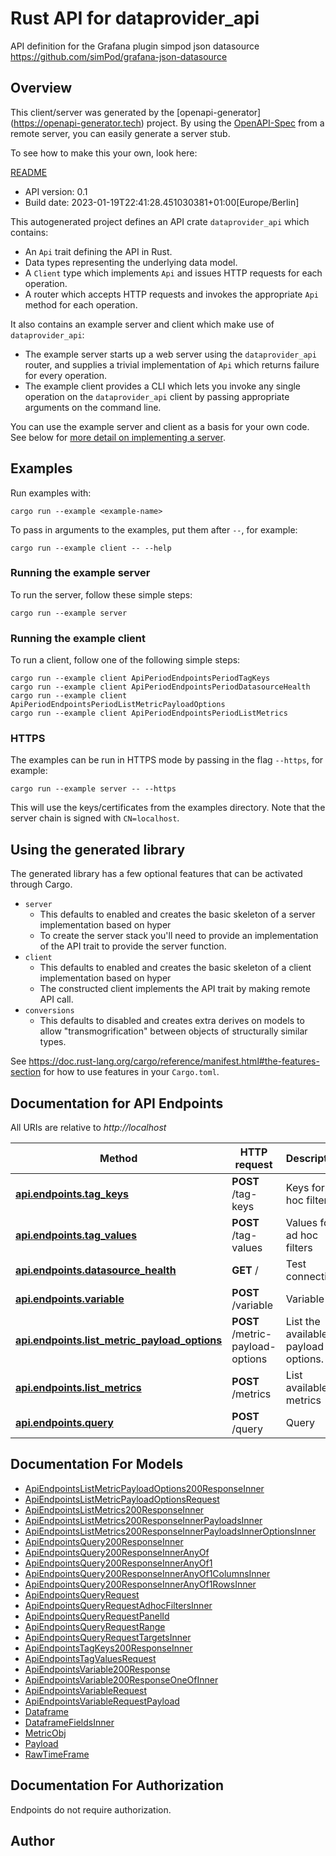# Rust API for dataprovider_api

API definition for the Grafana plugin simpod json datasource https://github.com/simPod/grafana-json-datasource

## Overview

This client/server was generated by the [openapi-generator]
(https://openapi-generator.tech) project.  By using the
[OpenAPI-Spec](https://github.com/OAI/OpenAPI-Specification) from a remote
server, you can easily generate a server stub.

To see how to make this your own, look here:

[README]((https://openapi-generator.tech))

- API version: 0.1
- Build date: 2023-01-19T22:41:28.451030381+01:00[Europe/Berlin]



This autogenerated project defines an API crate `dataprovider_api` which contains:
* An `Api` trait defining the API in Rust.
* Data types representing the underlying data model.
* A `Client` type which implements `Api` and issues HTTP requests for each operation.
* A router which accepts HTTP requests and invokes the appropriate `Api` method for each operation.

It also contains an example server and client which make use of `dataprovider_api`:

* The example server starts up a web server using the `dataprovider_api`
    router, and supplies a trivial implementation of `Api` which returns failure
    for every operation.
* The example client provides a CLI which lets you invoke
    any single operation on the `dataprovider_api` client by passing appropriate
    arguments on the command line.

You can use the example server and client as a basis for your own code.
See below for [more detail on implementing a server](#writing-a-server).

## Examples

Run examples with:

```
cargo run --example <example-name>
```

To pass in arguments to the examples, put them after `--`, for example:

```
cargo run --example client -- --help
```

### Running the example server
To run the server, follow these simple steps:

```
cargo run --example server
```

### Running the example client
To run a client, follow one of the following simple steps:

```
cargo run --example client ApiPeriodEndpointsPeriodTagKeys
cargo run --example client ApiPeriodEndpointsPeriodDatasourceHealth
cargo run --example client ApiPeriodEndpointsPeriodListMetricPayloadOptions
cargo run --example client ApiPeriodEndpointsPeriodListMetrics
```

### HTTPS
The examples can be run in HTTPS mode by passing in the flag `--https`, for example:

```
cargo run --example server -- --https
```

This will use the keys/certificates from the examples directory. Note that the
server chain is signed with `CN=localhost`.

## Using the generated library

The generated library has a few optional features that can be activated through Cargo.

* `server`
    * This defaults to enabled and creates the basic skeleton of a server implementation based on hyper
    * To create the server stack you'll need to provide an implementation of the API trait to provide the server function.
* `client`
    * This defaults to enabled and creates the basic skeleton of a client implementation based on hyper
    * The constructed client implements the API trait by making remote API call.
* `conversions`
    * This defaults to disabled and creates extra derives on models to allow "transmogrification" between objects of structurally similar types.

See https://doc.rust-lang.org/cargo/reference/manifest.html#the-features-section for how to use features in your `Cargo.toml`.

## Documentation for API Endpoints

All URIs are relative to *http://localhost*

Method | HTTP request | Description
------------- | ------------- | -------------
[**api.endpoints.tag_keys**](docs/ad_hoc_filters_api.md#api.endpoints.tag_keys) | **POST** /tag-keys | Keys for ad hoc filters
[**api.endpoints.tag_values**](docs/ad_hoc_filters_api.md#api.endpoints.tag_values) | **POST** /tag-values | Values for ad hoc filters
[**api.endpoints.datasource_health**](docs/health_check_api.md#api.endpoints.datasource_health) | **GET** / | Test connection
[**api.endpoints.variable**](docs/variable_api.md#api.endpoints.variable) | **POST** /variable | Variable
[**api.endpoints.list_metric_payload_options**](docs/visualization_api.md#api.endpoints.list_metric_payload_options) | **POST** /metric-payload-options | List the available payload options.
[**api.endpoints.list_metrics**](docs/visualization_api.md#api.endpoints.list_metrics) | **POST** /metrics | List available metrics
[**api.endpoints.query**](docs/visualization_api.md#api.endpoints.query) | **POST** /query | Query


## Documentation For Models

 - [ApiEndpointsListMetricPayloadOptions200ResponseInner](docs/ApiEndpointsListMetricPayloadOptions200ResponseInner.md)
 - [ApiEndpointsListMetricPayloadOptionsRequest](docs/ApiEndpointsListMetricPayloadOptionsRequest.md)
 - [ApiEndpointsListMetrics200ResponseInner](docs/ApiEndpointsListMetrics200ResponseInner.md)
 - [ApiEndpointsListMetrics200ResponseInnerPayloadsInner](docs/ApiEndpointsListMetrics200ResponseInnerPayloadsInner.md)
 - [ApiEndpointsListMetrics200ResponseInnerPayloadsInnerOptionsInner](docs/ApiEndpointsListMetrics200ResponseInnerPayloadsInnerOptionsInner.md)
 - [ApiEndpointsQuery200ResponseInner](docs/ApiEndpointsQuery200ResponseInner.md)
 - [ApiEndpointsQuery200ResponseInnerAnyOf](docs/ApiEndpointsQuery200ResponseInnerAnyOf.md)
 - [ApiEndpointsQuery200ResponseInnerAnyOf1](docs/ApiEndpointsQuery200ResponseInnerAnyOf1.md)
 - [ApiEndpointsQuery200ResponseInnerAnyOf1ColumnsInner](docs/ApiEndpointsQuery200ResponseInnerAnyOf1ColumnsInner.md)
 - [ApiEndpointsQuery200ResponseInnerAnyOf1RowsInner](docs/ApiEndpointsQuery200ResponseInnerAnyOf1RowsInner.md)
 - [ApiEndpointsQueryRequest](docs/ApiEndpointsQueryRequest.md)
 - [ApiEndpointsQueryRequestAdhocFiltersInner](docs/ApiEndpointsQueryRequestAdhocFiltersInner.md)
 - [ApiEndpointsQueryRequestPanelId](docs/ApiEndpointsQueryRequestPanelId.md)
 - [ApiEndpointsQueryRequestRange](docs/ApiEndpointsQueryRequestRange.md)
 - [ApiEndpointsQueryRequestTargetsInner](docs/ApiEndpointsQueryRequestTargetsInner.md)
 - [ApiEndpointsTagKeys200ResponseInner](docs/ApiEndpointsTagKeys200ResponseInner.md)
 - [ApiEndpointsTagValuesRequest](docs/ApiEndpointsTagValuesRequest.md)
 - [ApiEndpointsVariable200Response](docs/ApiEndpointsVariable200Response.md)
 - [ApiEndpointsVariable200ResponseOneOfInner](docs/ApiEndpointsVariable200ResponseOneOfInner.md)
 - [ApiEndpointsVariableRequest](docs/ApiEndpointsVariableRequest.md)
 - [ApiEndpointsVariableRequestPayload](docs/ApiEndpointsVariableRequestPayload.md)
 - [Dataframe](docs/Dataframe.md)
 - [DataframeFieldsInner](docs/DataframeFieldsInner.md)
 - [MetricObj](docs/MetricObj.md)
 - [Payload](docs/Payload.md)
 - [RawTimeFrame](docs/RawTimeFrame.md)


## Documentation For Authorization
 Endpoints do not require authorization.


## Author



